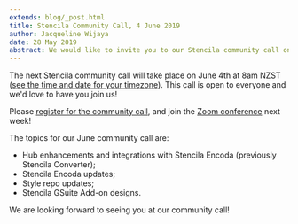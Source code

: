```yaml
---
extends: blog/_post.html
title: Stencila Community Call, 4 June 2019
author: Jacqueline Wijaya
date: 28 May 2019
abstract: We would like to invite you to our Stencila community call on June 4th (or 3rd for most time zones!) at 8am NZST (see the blog post to find out the exact time for your time zone). During the call Stencila team members will present some of their recent work, and will be happy to answer any questions you may have.
---
```


The next Stencila community call will take place on June 4th at 8am NZST ([see the time and date for your timezone](https://www.timeanddate.com/worldclock/fixedtime.html?msg=Stencila+Community+Call+June+2019&iso=20190603T08&p1=22&ah=1)). This call is open to everyone and we'd love to have you join us!

Please [register for the community call](https://zoom.us/webinar/register/WN_mnVgZtNEQXezMtDtSz6VaA), and join the [Zoom conference](https://zoom.us/j/655391807) next week!

The topics for our June community call are:
* Hub enhancements and integrations with Stencila Encoda (previously Stencila Converter);
* Stencila Encoda updates;
* Style repo updates;
* Stencila GSuite Add-on designs.

We are looking forward to seeing you at our community call!
